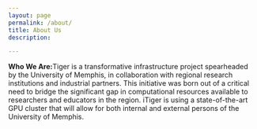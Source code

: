 ```yaml
---
layout: page
permalink: /about/
title: About Us
description:

---
```


<strong>Who We Are:</strong>Tiger is a transformative infrastructure project spearheaded by the University of Memphis, in collaboration with regional research institutions and
industrial partners. This initiative was born out of a critical need to bridge the
significant gap in computational resources available to researchers and educators
in the region. iTiger is using a state-of-the-art GPU cluster that will allow for both internal and external persons of the University of Memphis. 
